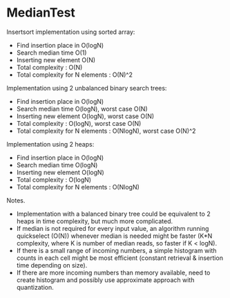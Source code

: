 # MedianTest

Insertsort implementation using sorted array:
* Find insertion place in O(logN)
* Search median time O(1)
* Inserting new element O(N)
* Total complexity : O(N)
* Total complexity for N elements : O(N)^2

Implementation using 2 unbalanced binary search trees:
* Find insertion place in O(logN)
* Search median time O(logN), worst case O(N)
* Inserting new element O(logN), worst case O(N)
* Total complexity : O(logN), worst case O(N)
* Total complexity for N elements : O(NlogN), worst case O(N)^2

Implementation using 2 heaps:
* Find insertion place in O(logN)
* Search median time O(logN)
* Inserting new element O(logN)
* Total complexity : O(logN)
* Total complexity for N elements : O(NlogN)

Notes.
- Implementation with a balanced binary tree could be equivalent to 2 heaps in time complexity, but much more complicated.
- If median is not required for every input value, an algorithm running quickselect (O(N)) whenever median is needed might be faster (K*N complexity, where K is number of median reads, so faster if K < logN).
- If there is a small range of incoming numbers, a simple histogram with counts in each cell might be most efficient (constant retrieval & insertion time depending on size).
- If there are more incoming numbers than memory available, need to create histogram and possibly use approximate approach with quantization.